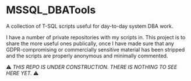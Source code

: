 # MSSQL_DBATools
A collection of T-SQL scripts useful for day-to-day system DBA work.

I have a number of private repositories with my scripts in. This project is to share the more useful ones publically, once I have made sure that any GDPR-compromising or commercially sensitive material has been stripped and the scripts are properly anonymous and minimally commented. 

⚠️ *THIS REPO IS UNDER CONSTRUCTION. THERE IS NOTHING TO SEE HERE YET.* ⚠️




